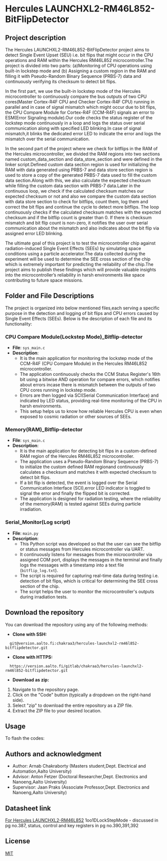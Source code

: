 # Hercules LAUNCHXL2-RM46L852-BitFlipDetector


## Project description
The Hercules LAUNCHXL2-RM46L852-BitFlipDetector project aims to detect Single Event Upset (SEU) i.e. bit flips that might occur in the CPU operations and RAM within the Hercules RM46L852 microcontroller.The project is divided into two parts: (a)Monitoring of CPU operations using built-in lockstep mode and (b) Assigning a custom region in the RAM and filling it with Pseudo-Random Binary Sequence (PRBS-7) data and continuously verifying its checksum to detect bit flips.

In the first part, we use the built-in lockstep mode of the Hercules microcontroller to continuously compare the bus outputs of two CPU cores(Master Cortex-R4F CPU and Checker Cortex-R4F CPU) running in parallel and in case of signal mismatch which might occur due to bit flips, the CPU Compare Module for Cortex-R4F (CCM-R4F) signals an error to ESM(Error Signaling module).Our code checks the status register of the lockstep mode continuously in a loop and logs the status over serial communication along with specified LED blinking.In case of signal mismatch,it blinks the dedicated error LED to indicate the error and logs the mismatch over the serial communication.

In the second part of the project where we check for bitflips in the RAM of the Hercules microcontroller, we divided the RAM regions into two sections named custom_data_section and data_store_section and were defined in the linker script.Defined custom data section region is used for initializing the RAM with data generated using PRBS-7 and data store section region is used to store a copy of the generated PRBS-7 data used to fill the custom data section.Along with this, we also calculate the expected checksum while filling the custom data section with PRBS-7 data.Later in the continuous loop, we check if the calculated checksum matches our expected checksum or not and also we compare the custom data section with data store section to check for bitflips, count them, log them and correct the bit flips and continue the cycle to detect more bitflips. The loop continuously checks if the calculated checksum matches with the expected checksum and if the bitflip count is greater than 0. If there is checksum mismatch and bit flip count is non-zero, it notifies the user over serial communication about the mismatch and also indicates about the bit flip via assigned error LED blinking.

The ultimate goal of this project is to test the microcontroller chip against radiation-induced Single Event Effects (SEEs) by simulating space conditions using a particle accelerator.The data collected during the experiment will be used to determine the SEE cross section of the chip which is extremely important for predicting the reliability of the chip.The project aims to publish these findings which will provide valuable insights into the microcontroller’s reliability in harsh environments like space contributing to future space missions. 


## Folder and File Descriptions

The project is organized into below mentioned files,each serving a specific purpose in the detection and logging of bit flips and CPU errors caused by Single Event Effects (SEEs). Below is the description of each file and its functionality:

### CPU Compare Module(Lockstep Mode)_Bitflip-detector
- **File**: `sys_main.c`
- **Description**:
  - It is the main application for monitoring the lockstep mode of the CCM-R4F (CPU Compare Module) in the Hercules RM46L852 microcontroller.
  - The application continuously checks the CCM Status Register's 16th bit using a bitwise AND operation for compare errors, which notifies about errors incase there is mismatch between the outputs of two CPU cores running in lockstep mode.
  - Errors are then logged via SCI(Serial Communication Interface) and indicated by LED status, providing real-time monitoring of the CPU in harsh environments.
  - This setup helps us to know how reliable Hercules CPU is even when exposed to cosmic radiation or other sources of SEEs.

### Memory(RAM)_Bitflip-detector
- **File**: `sys_main.c`
- **Description**:
  - It is the main application for detecting bit flips in a custom-defined RAM region of the Hercules RM46L852 microcontroller. 
  - The application uses a Pseudo-Random Binary Sequence (PRBS-7) to initialize the custom defined RAM regionand continuously calculates a checksum and matches it with expected checksum to detect bit flips.
  - If a bit flip is detected, the event is logged over the Serial Communication Interface (SCI),error LED indicator is toggled to signal the error and finally the flipped bit is corrected.
  - The application is designed for radiation testing, where the reliability of the memory(RAM) is tested against SEEs during particle irradiation.

### Serial_Monitor(Log script)
- **File**: `main.py`
- **Description**:
  - This Python script was developed so that the user can see the bitflip or status messages from Hercules microcontroller via UART.
  - It continuously listens for messages from the microcontroller via assigned COM port, displays the messages in the terminal and finally logs the messages with a timestamp into a text file (`bitflip_log.txt`).
  - The script is required for capturing real-time data during testing i.e. detection of bit flips, which is critical for determining the SEE cross section of the chip.
  - The script helps the user to monitor the microcontroller's outputs during irradiation tests.


## Download the repository
You can download the repository using any of the following methods:

- **Clone with SSH:**
```
  git@version.aalto.fi:chakraa3/hercules-launchxl2-rm46l852-bitflipdetector.git 
```
- **Clone with HTTPS:**
```
  https://version.aalto.fi/gitlab/chakraa3/hercules-launchxl2-rm46l852-bitflipdetector.git
```
- **Download as zip:**
1. Navigate to the repository page.
2. Click on the "Code" button (typically a dropdown on the right-hand side).
3. Select "zip" to download the entire repository as a ZIP file.
4. Extract the ZIP file to your desired location.


## Usage
To flash the codes: 

## Authors and acknowledgment
- Author: Arnab Chakraborty (Masters student,Dept. Electrical and Automation,Aalto University)
- Advisor: Anton Fetzer (Doctoral Researcher,Dept. Electronics and Nanoeng,Aalto University)
- Supervisor: Jaan Praks (Associate Professor,Dept. Electronics and Nanoeng,Aalto University)

## Datasheet link
[For Hercules LAUNCHXL2-RM46L852](https://www.ti.com/lit/ug/spnu514c/spnu514c.pdf)
1oo1DLockStepMode - discussed in pg no.387, status, control and key registers in pg no.390,391,392

## License
[MIT](https://choosealicense.com/licenses/mit/)